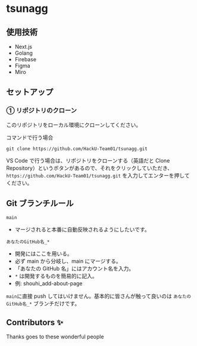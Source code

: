 # tsunagg

## 使用技術

- Next.js
- Golang
- Firebase
- Figma
- Miro

## セットアップ

### ① リポジトリのクローン

このリポジトリをローカル環境にクローンしてください。

コマンドで行う場合

```
git clone https://github.com/HackU-Team01/tsunagg.git
```

VS Code で行う場合は、リポジトリをクローンする（英語だと Clone
Repository）というボタンがあるので、それをクリックしていただき、`https://github.com/HackU-Team01/tsunagg.git` を入力してエンターを押してください。


## Git ブランチルール

`main`

- マージされると本番に自動反映されるようにしたいです。

`あなたのGitHub名_*`

- 開発にはここを用いる。
- 必ず main から分岐し、main にマージする。
- 「あなたの GitHub 名」にはアカウント名を入力。
- `*` は開発するものを簡易的に記入。
- 例: shouhi_add-about-page

`main`に直接 push してはいけません。基本的に皆さんが触って良いのは `あなたのGitHub名_*` ブランチだけです。


## Contributors ✨

Thanks goes to these wonderful people

<!-- ALL-CONTRIBUTORS-LIST:START - Do not remove or modify this section -->
<!-- prettier-ignore-start -->
<!-- markdownlint-disable -->


<!-- markdownlint-restore -->
<!-- prettier-ignore-end -->

<!-- ALL-CONTRIBUTORS-LIST:END -->
